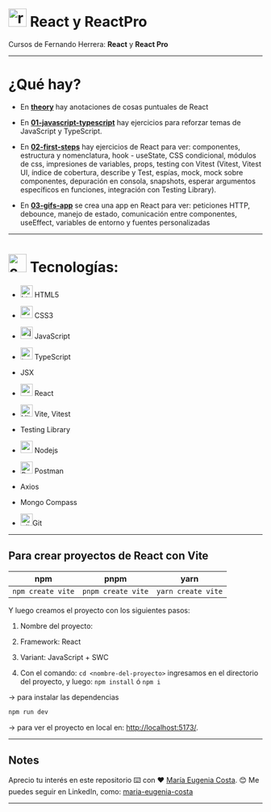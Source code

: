 # <img width="36" height="36" src="https://img.icons8.com/office/36/react.png" alt="react"/> React y ReactPro

Cursos de Fernando Herrera: **React** y **React Pro**

---

# ¿Qué hay?

- En [**theory**](https://github.com/eugenia1984/react-y-react-pro/blob/main/theory.md) hay anotaciones de cosas puntuales de React

- En [**01-javascript-typescript**](https://github.com/eugenia1984/react-y-react-pro/tree/main/01-refresh) hay ejercicios para reforzar temas de JavaScript y TypeScript.

- En [**02-first-steps**](https://github.com/eugenia1984/react-y-react-pro/tree/main/02-first-steps) hay ejercicios de React para ver: componentes, estructura y nomenclatura, hook - useState, CSS condicional, módulos de css, impresiones de variables, props, testing con Vitest (Vitest, Vitest UI, índice de cobertura, describe y Test, espías, mock, mock sobre componentes, depuración en consola, snapshots, esperar argumentos específicos en funciones, integración con Testing Library).

- En [**03-gifs-app**](https://github.com/eugenia1984/react-y-react-pro/tree/main/03-gifs-app) se crea una app en React para ver: peticiones HTTP, debounce, manejo de estado, comunicación entre componentes, useEffect, variables de entorno y fuentes personalizadas

---

# <img width="36" height="36" src="https://img.icons8.com/officel/16/command-line.png" alt="command-line"/> Tecnologías:

- <img width="24" height="24" src="https://img.icons8.com/color/24/html-5--v1.png" alt="html5"/> HTML5

- <img width="24" height="24" src="https://img.icons8.com/color/24/css3.png" alt="css3"/> CSS3

- <img width="24" height="24" src="https://img.icons8.com/color/24/javascript--v1.png" alt="javascript"/> JavaScript

- <img width="24" height="24" src="https://img.icons8.com/color/24/typescript.png" alt="typescript"/> TypeScript

- JSX

- <img width="24" height="24" src="https://img.icons8.com/office/24/react.png" alt="react"/> React

- <img width="24" height="24" src="https://img.icons8.com/?size=24&id=dJjTWMogzFzg&format=png&color=000000" alt="Vite" /> Vite, Vitest

- Testing Library

- <img width="24" height="24" src="https://img.icons8.com/color/24/nodejs.png" alt="nodejs"/> Nodejs

- <img width="24" height="24" src="https://img.icons8.com/?size=24&id=EPbEfEa7o8CB&format=png&color=000000" alt="Postman"/> Postman

- Axios

- Mongo Compass

- <img  width="24" height="24"  src="https://img.icons8.com/?size=24&id=20906&format=png&color=000000" alt="git"/>Git

---

## Para crear proyectos de React con Vite

| npm | pnpm | yarn |
| --- | ---- | ---- |
| `npm create vite` | `pnpm create vite` | `yarn create vite` |

Y luego creamos el proyecto con los siguientes pasos:

1. Nombre del proyecto:

2. Framework: React

3. Variant: JavaScript + SWC

4. Con el comando: `cd <nombre-del-proyecto>` ingresamos en el directorio del proyecto, y luego:  `npm install` ó `npm i` 

-> para instalar las dependencias 

``` bash
npm run dev
```

-> para ver el proyecto en local en: [http://localhost:5173/](http://localhost:5173/).

---

## Notes

Aprecio tu interés en este repositorio ⌨️ con ❤️  [María Eugenia Costa](https://github.com/eugenia1984). 😊 Me puedes seguir en LinkedIn, como:  [maria-eugenia-costa](https://www.linkedin.com/in/maria-eugenia-costa/)

---
